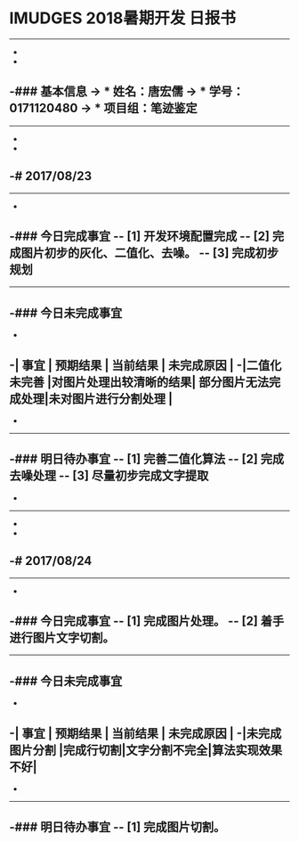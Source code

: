 # IMUDGES 2018暑期开发 日报书
--------
-
-
-### 基本信息
-> * 姓名：唐宏儒
-> * 学号：0171120480
-> * 项目组：笔迹鉴定
-
--------
-
-
-# 2017/08/23
-
--------
-
-### 今日完成事宜
-- [1]  开发环境配置完成
-- [2]  完成图片初步的灰化、二值化、去噪。
-- [3]  完成初步规划
-
------
-### 今日未完成事宜
-
-
-| 事宜       |        预期结果       |      当前结果      | 未完成原因   | 
-|二值化未完善 |对图片处理出较清晰的结果| 部分图片无法完成处理|未对图片进行分割处理  |
-
-
-------
-### 明日待办事宜
-- [1] 完善二值化算法
-- [2] 完成去噪处理
-- [3] 尽量初步完成文字提取
--------
-
--------
-
-
-# 2017/08/24
-
--------
-
-### 今日完成事宜
-- [1]  完成图片处理。
-- [2]  着手进行图片文字切割。
-
------
-### 今日未完成事宜
-
-
-|     事宜     | 预期结果 |   当前结果   |   未完成原因   | 
-|未完成图片分割 |完成行切割|文字分割不完全|算法实现效果不好|
-
-
-------
-### 明日待办事宜
-- [1] 完成图片切割。
--------
